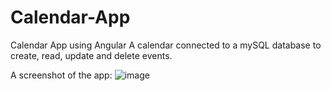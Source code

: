 # Calendar-App
Calendar App using Angular
A calendar connected to a mySQL database to create, read, update and delete events.

A screenshot of the app:
![image](https://user-images.githubusercontent.com/107581827/216649400-f5bafb80-e4c0-4545-91a3-e9b65651e3f8.png)

